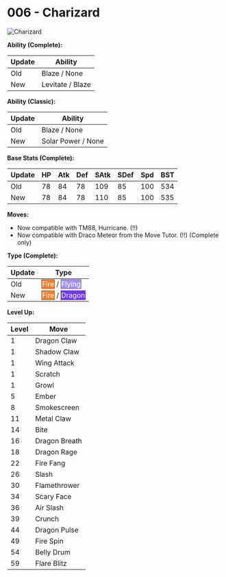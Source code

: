 # 006 - Charizard
![][006]

**Ability (Complete):**

Update | Ability
---    | ---
Old    | Blaze / None
New    | Levitate / Blaze

**Ability (Classic):**

Update | Ability
---    | ---
Old    | Blaze / None
New    | Solar Power / None

**Base Stats (Complete):**

Update | HP | Atk | Def | SAtk | SDef | Spd | BST
---    | ---| --- | --- | ---  | ---  | --- | ---
Old    | 78 | 84  | 78  | 109 | 85 | 100 | 534
New    | 78 | 84  | 78  | 110 | 85 | 100 | 535

**Moves:**

- Now compatible with TM88, Hurricane. (!!)
- Now compatible with Draco Meteor from the Move Tutor. (!!) (Complete only)

**Type (Complete):**

Update | Type
---    | ---
Old    | <span style="color:white; background:#F08030; border: 1px solid #9C531F">Fire</span> / <span style="color:white; background:#A890F0; border: 1px solid #6D5E9C">Flying</span>
New    | <span style="color:white; background:#F08030; border: 1px solid #9C531F">Fire</span> / <span style="color:white; background:#7038F8; border: 1px solid #4924A1">Dragon</span>

**Level Up:**

Level | Move
---   | ---
  1   | Dragon Claw
  1   | Shadow Claw
  1   | Wing Attack
  1   | Scratch
  1   | Growl
  5   | Ember
  8   | Smokescreen
 11   | Metal Claw
 14   | Bite
 16   | Dragon Breath
 18   | Dragon Rage
 22   | Fire Fang
 26   | Slash
 30   | Flamethrower
 34   | Scary Face
 36   | Air Slash
 39   | Crunch
 44   | Dragon Pulse
 49   | Fire Spin
 54   | Belly Drum
 59   | Flare Blitz



[006]: https://raw.githubusercontent.com/PokeAPI/sprites/master/sprites/pokemon/6.png "Charizard"
